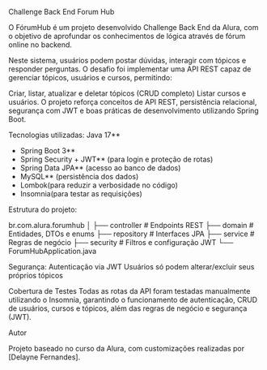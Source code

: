 Challenge Back End Forum Hub

O FórumHub é um projeto desenvolvido Challenge Back End da Alura, com o objetivo de aprofundar os conhecimentos de lógica através de fórum online no backend.

Neste sistema, usuários podem postar dúvidas, interagir com tópicos e responder perguntas. O desafio foi implementar uma API REST capaz de gerenciar tópicos,
usuários e cursos, permitindo:

Criar, listar, atualizar e deletar tópicos (CRUD completo)
Listar cursos e usuários.
O projeto reforça conceitos de API REST, persistência relacional, segurança com JWT e boas práticas de desenvolvimento utilizando Spring Boot.


Tecnologias utilizadas:
Java 17**
- Spring Boot 3**
- Spring Security + JWT** (para login e proteção de rotas)
- Spring Data JPA** (acesso ao banco de dados)
- MySQL** (persistência dos dados)
- Lombok(para reduzir a verbosidade no código)
- Insomnia(para testar as requisições)


Estrutura do projeto:

br.com.alura.forumhub
│
├── controller # Endpoints REST
├── domain # Entidades, DTOs e enums
├── repository # Interfaces JPA
├── service # Regras de negócio
├── security # Filtros e configuração JWT
└── ForumHubApplication.java

Segurança:
Autenticação via JWT
Usuários só podem alterar/excluir seus próprios tópicos

Cobertura de Testes
Todas as rotas da API foram testadas manualmente utilizando o Insomnia, garantindo o funcionamento de autenticação, CRUD de usuários, cursos e tópicos, além das regras de negócio e segurança (JWT).

Autor

Projeto baseado no curso da Alura, com customizações realizadas por [Delayne Fernandes].
